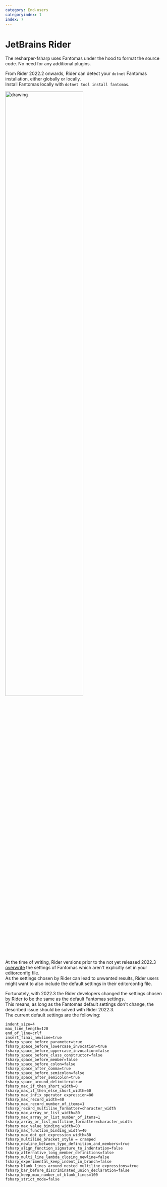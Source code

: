 ```yaml
---
category: End-users
categoryindex: 1
index: 7
---
```

# JetBrains Rider
The resharper-fsharp uses Fantomas under the hood to format the source code. No need for any additional plugins.  
  
From Rider 2022.2 onwards, Rider can detect your `dotnet` Fantomas installation, either globally or locally.  
Install Fantomas locally with `dotnet tool install fantomas`.

<img class="mt-2" src="{{root}}/images/rider-fantomas.png" alt="drawing" width="70%"/>

At the time of writing, Rider versions prior to the not yet released 2022.3 [overwrite](https://youtrack.jetbrains.com/issue/RIDER-83997/Rider-doesnt-respect-Fantomas-default-settings-not-explicitly-set-in-editorconfig)
the settings of Fantomas which aren't explicitly set in your editorconfig file.  
As the settings chosen by Rider can lead to unwanted results, Rider users might want to also include the default settings in their editorconfig file.

Fortunately, with 2022.3 the Rider developers changed the settings chosen by Rider to be the same as the default Fantomas settings.  
This means, as long as the Fantomas default settings don't change, the described issue should be solved with Rider 2022.3.  
The current default settings are the following:

```
indent_size=4
max_line_length=120
end_of_line=crlf
insert_final_newline=true 
fsharp_space_before_parameter=true 
fsharp_space_before_lowercase_invocation=true 
fsharp_space_before_uppercase_invocation=false
fsharp_space_before_class_constructor=false
fsharp_space_before_member=false
fsharp_space_before_colon=false
fsharp_space_after_comma=true 
fsharp_space_before_semicolon=false
fsharp_space_after_semicolon=true 
fsharp_space_around_delimiter=true 
fsharp_max_if_then_short_width=0
fsharp_max_if_then_else_short_width=60
fsharp_max_infix_operator_expression=80
fsharp_max_record_width=40
fsharp_max_record_number_of_items=1
fsharp_record_multiline_formatter=character_width
fsharp_max_array_or_list_width=80
fsharp_max_array_or_list_number_of_items=1
fsharp_array_or_list_multiline_formatter=character_width
fsharp_max_value_binding_width=80
fsharp_max_function_binding_width=40
fsharp_max_dot_get_expression_width=80
fsharp_multiline_bracket_style = cramped
fsharp_newline_between_type_definition_and_members=true 
fsharp_align_function_signature_to_indentation=false
fsharp_alternative_long_member_definitions=false
fsharp_multi_line_lambda_closing_newline=false
fsharp_experimental_keep_indent_in_branch=false
fsharp_blank_lines_around_nested_multiline_expressions=true 
fsharp_bar_before_discriminated_union_declaration=false
fsharp_keep_max_number_of_blank_lines=100
fsharp_strict_mode=false
```

<fantomas-nav previous="./GitHooks.html" next="./VisualStudio.html"></fantomas-nav>
